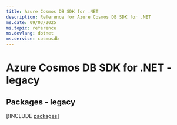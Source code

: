 ```yaml
---
title: Azure Cosmos DB SDK for .NET
description: Reference for Azure Cosmos DB SDK for .NET
ms.date: 09/03/2025
ms.topic: reference
ms.devlang: dotnet
ms.service: cosmosdb
---
```

# Azure Cosmos DB SDK for .NET - legacy
## Packages - legacy
[!INCLUDE [packages](cosmos-db-index.md)]